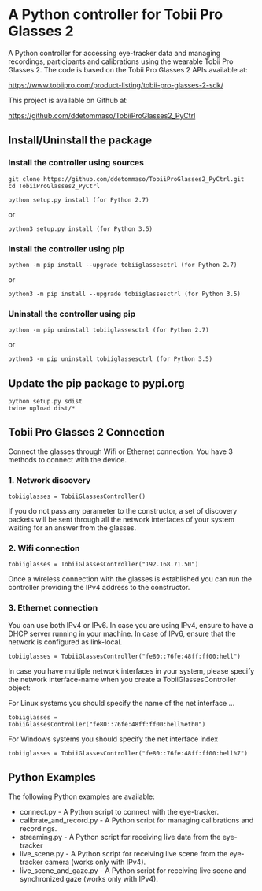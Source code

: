# A Python controller for Tobii Pro Glasses 2

A Python controller for accessing eye-tracker data and managing recordings,
participants and calibrations using the wearable Tobii Pro Glasses 2.
The code is based on the Tobii Pro Glasses 2 APIs available at:

https://www.tobiipro.com/product-listing/tobii-pro-glasses-2-sdk/

This project is available on Github at:

https://github.com/ddetommaso/TobiiProGlasses2_PyCtrl


## Install/Uninstall the package

### Install the controller using sources
```
git clone https://github.com/ddetommaso/TobiiProGlasses2_PyCtrl.git
cd TobiiProGlasses2_PyCtrl
```

```
python setup.py install (for Python 2.7)
```
or

```
python3 setup.py install (for Python 3.5)
```

### Install the controller using pip

```
python -m pip install --upgrade tobiiglassesctrl (for Python 2.7)
```

or

```
python3 -m pip install --upgrade tobiiglassesctrl (for Python 3.5)
```

### Uninstall the controller using pip

```
python -m pip uninstall tobiiglassesctrl (for Python 2.7)
```

or

```
python3 -m pip uninstall tobiiglassesctrl (for Python 3.5)
```

## Update the pip package to pypi.org

```
python setup.py sdist
twine upload dist/*
```

## Tobii Pro Glasses 2 Connection

Connect the glasses through Wifi or Ethernet connection. You have 3 methods to
connect with the device.

### 1. Network discovery

```
tobiiglasses = TobiiGlassesController()
```

If you do not pass any parameter to the constructor, a set of discovery packets
will be sent through all the network interfaces of your system waiting for an
answer from the glasses.


### 2. Wifi connection

```
tobiiglasses = TobiiGlassesController("192.168.71.50")
```

Once a wireless connection with the glasses is established you can run the
controller providing the IPv4 address to the constructor.


### 3. Ethernet connection

You can use both IPv4 or IPv6. In case you are using IPv4, ensure to have
a DHCP server running in your machine. In case of IPv6, ensure that the network
is configured as link-local.

```
tobiiglasses = TobiiGlassesController("fe80::76fe:48ff:ff00:hell")
```

In case you have multiple network interfaces in your system, please specify
the network interface-name when you create a TobiiGlassesController object:

For Linux systems you should specify the name of the net interface ...

```
tobiiglasses = TobiiGlassesController("fe80::76fe:48ff:ff00:hell%eth0")
```

For Windows systems you should specify the net interface index

```
tobiiglasses = TobiiGlassesController("fe80::76fe:48ff:ff00:hell%7")
```


## Python Examples

The following Python examples are available:

* connect.py - A Python script to connect with the eye-tracker.
* calibrate_and_record.py - A Python script for managing calibrations and recordings.
* streaming.py - A Python script for receiving live data from the eye-tracker
* live_scene.py - A Python script for receiving live scene from the eye-tracker camera (works only with IPv4).
* live_scene_and_gaze.py - A Python script for receiving live scene and synchronized gaze (works only with IPv4).

